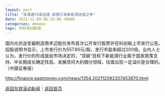 ```yaml
---
layout: post
title: "高增速VS高估值 新股引发新能源估值之争"
date: 2021-12-09 06:35:00 +0800
categories: emnews
tags: 东财滚动新闻
---
```


国内光伏逆变器制造商禾迈股份发布首次公开发行股票并在科创板上市发行公告。招股说明书显示，上市发行价为557.80元/股，发行市盈率超过200倍。业内人士认为，发行价的形成是由市场决定的，“双碳”目标下新能源行业属于国家政策支持、中长期成长确定性高、发展空间大的细分领域，估值出现一定溢价是合理的。（中国证券报）

<http://finance.eastmoney.com/news/1354,202112092207453870.html>

[返回东财滚动新闻](//finews.withounder.com/emnews/)｜[返回首页](//finews.withounder.com/)